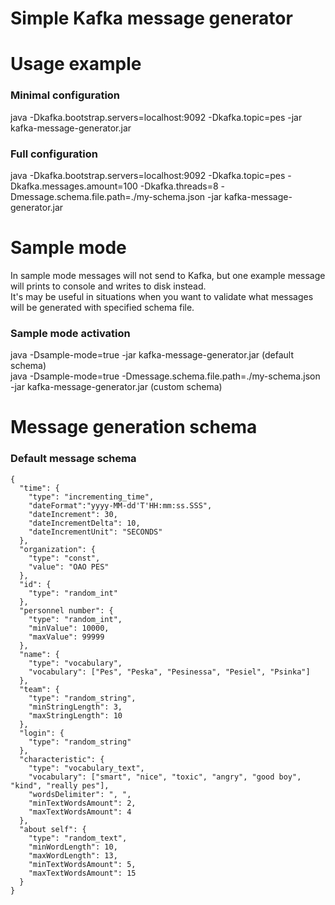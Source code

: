 # Simple Kafka message generator
# Usage example
### Minimal configuration  
java -Dkafka.bootstrap.servers=localhost:9092 -Dkafka.topic=pes -jar kafka-message-generator.jar  
### Full configuration  
java -Dkafka.bootstrap.servers=localhost:9092 -Dkafka.topic=pes -Dkafka.messages.amount=100 -Dkafka.threads=8 -Dmessage.schema.file.path=./my-schema.json -jar kafka-message-generator.jar

# Sample mode
In sample mode messages will not send to Kafka, but one example message will prints to console and writes to disk instead.  
It's may be useful in situations when you want to validate what messages will be generated with specified schema file.  
### Sample mode activation
java -Dsample-mode=true -jar kafka-message-generator.jar (default schema)  
java -Dsample-mode=true -Dmessage.schema.file.path=./my-schema.json -jar kafka-message-generator.jar (custom schema)  

# Message generation schema
### Default message schema  
```
{
  "time": {
    "type": "incrementing_time",
    "dateFormat":"yyyy-MM-dd'T'HH:mm:ss.SSS",
    "dateIncrement": 30,
    "dateIncrementDelta": 10,
    "dateIncrementUnit": "SECONDS"
  },
  "organization": {
    "type": "const",
    "value": "OAO PES"
  },
  "id": {
    "type": "random_int"
  },
  "personnel number": {
    "type": "random_int",
    "minValue": 10000,
    "maxValue": 99999
  },
  "name": {
    "type": "vocabulary",
    "vocabulary": ["Pes", "Peska", "Pesinessa", "Pesiel", "Psinka"]
  },
  "team": {
    "type": "random_string",
    "minStringLength": 3,
    "maxStringLength": 10
  },
  "login": {
    "type": "random_string"
  },
  "characteristic": {
    "type": "vocabulary_text",
    "vocabulary": ["smart", "nice", "toxic", "angry", "good boy", "kind", "really pes"],
    "wordsDelimiter": ", ",
    "minTextWordsAmount": 2,
    "maxTextWordsAmount": 4
  },
  "about self": {
    "type": "random_text",
    "minWordLength": 10,
    "maxWordLength": 13,
    "minTextWordsAmount": 5,
    "maxTextWordsAmount": 15
  }
}

```

